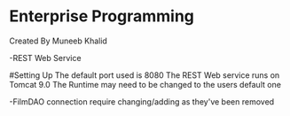 # Enterprise Programming 
Created By Muneeb Khalid 

-REST Web Service 


#Setting Up 
The default port used is 8080
The REST Web service runs on Tomcat 9.0
The Runtime may need to be changed to the users default one


-FilmDAO connection require changing/adding as they've been removed






 
